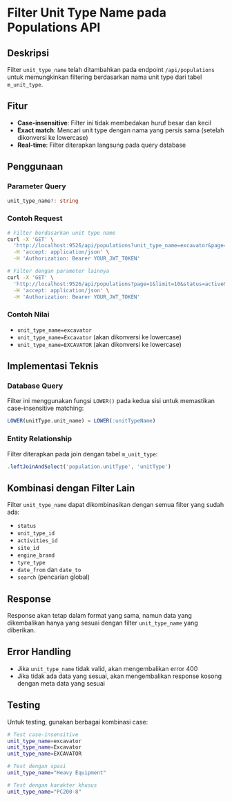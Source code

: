 # Filter Unit Type Name pada Populations API

## Deskripsi
Filter `unit_type_name` telah ditambahkan pada endpoint `/api/populations` untuk memungkinkan filtering berdasarkan nama unit type dari tabel `m_unit_type`.

## Fitur
- **Case-insensitive**: Filter ini tidak membedakan huruf besar dan kecil
- **Exact match**: Mencari unit type dengan nama yang persis sama (setelah dikonversi ke lowercase)
- **Real-time**: Filter diterapkan langsung pada query database

## Penggunaan

### Parameter Query
```typescript
unit_type_name?: string
```

### Contoh Request
```bash
# Filter berdasarkan unit type name
curl -X 'GET' \
  'http://localhost:9526/api/populations?unit_type_name=excavator&page=1&limit=10' \
  -H 'accept: application/json' \
  -H 'Authorization: Bearer YOUR_JWT_TOKEN'

# Filter dengan parameter lainnya
curl -X 'GET' \
  'http://localhost:9526/api/populations?page=1&limit=10&status=active&unit_type_name=excavator&date_from=2024-01-01&date_to=2024-12-31&sortBy=id&sortOrder=DESC' \
  -H 'accept: application/json' \
  -H 'Authorization: Bearer YOUR_JWT_TOKEN'
```

### Contoh Nilai
- `unit_type_name=excavator`
- `unit_type_name=Excavator` (akan dikonversi ke lowercase)
- `unit_type_name=EXCAVATOR` (akan dikonversi ke lowercase)

## Implementasi Teknis

### Database Query
Filter ini menggunakan fungsi `LOWER()` pada kedua sisi untuk memastikan case-insensitive matching:

```sql
LOWER(unitType.unit_name) = LOWER(:unitTypeName)
```

### Entity Relationship
Filter diterapkan pada join dengan tabel `m_unit_type`:
```typescript
.leftJoinAndSelect('population.unitType', 'unitType')
```

## Kombinasi dengan Filter Lain
Filter `unit_type_name` dapat dikombinasikan dengan semua filter yang sudah ada:
- `status`
- `unit_type_id`
- `activities_id`
- `site_id`
- `engine_brand`
- `tyre_type`
- `date_from` dan `date_to`
- `search` (pencarian global)

## Response
Response akan tetap dalam format yang sama, namun data yang dikembalikan hanya yang sesuai dengan filter `unit_type_name` yang diberikan.

## Error Handling
- Jika `unit_type_name` tidak valid, akan mengembalikan error 400
- Jika tidak ada data yang sesuai, akan mengembalikan response kosong dengan meta data yang sesuai

## Testing
Untuk testing, gunakan berbagai kombinasi case:
```bash
# Test case-insensitive
unit_type_name=excavator
unit_type_name=Excavator
unit_type_name=EXCAVATOR

# Test dengan spasi
unit_type_name="Heavy Equipment"

# Test dengan karakter khusus
unit_type_name="PC200-8"
```
